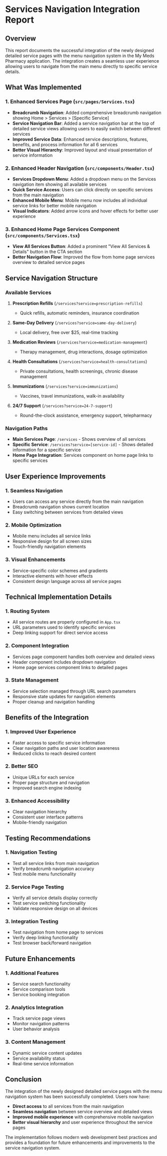 # Services Navigation Integration Report

## Overview
This report documents the successful integration of the newly designed detailed service pages with the menu navigation system in the My Meds Pharmacy application. The integration creates a seamless user experience allowing users to navigate from the main menu directly to specific service details.

## What Was Implemented

### 1. Enhanced Services Page (`src/pages/Services.tsx`)
- **Breadcrumb Navigation**: Added comprehensive breadcrumb navigation showing Home > Services > [Specific Service]
- **Service Navigation Bar**: Added a service navigation bar at the top of detailed service views allowing users to easily switch between different services
- **Improved Service Data**: Enhanced service descriptions, features, benefits, and process information for all 6 services
- **Better Visual Hierarchy**: Improved layout and visual presentation of service information

### 2. Enhanced Header Navigation (`src/components/Header.tsx`)
- **Services Dropdown Menu**: Added a dropdown menu on the Services navigation item showing all available services
- **Quick Service Access**: Users can click directly on specific services from the main navigation
- **Enhanced Mobile Menu**: Mobile menu now includes all individual service links for better mobile navigation
- **Visual Indicators**: Added arrow icons and hover effects for better user experience

### 3. Enhanced Home Page Services Component (`src/components/Services.tsx`)
- **View All Services Button**: Added a prominent "View All Services & Details" button in the CTA section
- **Better Navigation Flow**: Improved the flow from home page services overview to detailed service pages

## Service Navigation Structure

### Available Services
1. **Prescription Refills** (`/services?service=prescription-refills`)
   - Quick refills, automatic reminders, insurance coordination
   
2. **Same-Day Delivery** (`/services?service=same-day-delivery`)
   - Local delivery, free over $25, real-time tracking
   
3. **Medication Reviews** (`/services?service=medication-management`)
   - Therapy management, drug interactions, dosage optimization
   
4. **Health Consultations** (`/services?service=health-consultations`)
   - Private consultations, health screenings, chronic disease management
   
5. **Immunizations** (`/services?service=immunizations`)
   - Vaccines, travel immunizations, walk-in availability
   
6. **24/7 Support** (`/services?service=24-7-support`)
   - Round-the-clock assistance, emergency support, telepharmacy

### Navigation Paths
- **Main Services Page**: `/services` - Shows overview of all services
- **Specific Service**: `/services?service=[service-id]` - Shows detailed information for a specific service
- **Home Page Integration**: Services component on home page links to specific services

## User Experience Improvements

### 1. Seamless Navigation
- Users can access any service directly from the main navigation
- Breadcrumb navigation shows current location
- Easy switching between services from detailed views

### 2. Mobile Optimization
- Mobile menu includes all service links
- Responsive design for all screen sizes
- Touch-friendly navigation elements

### 3. Visual Enhancements
- Service-specific color schemes and gradients
- Interactive elements with hover effects
- Consistent design language across all service pages

## Technical Implementation Details

### 1. Routing System
- All service routes are properly configured in `App.tsx`
- URL parameters used to identify specific services
- Deep linking support for direct service access

### 2. Component Integration
- Services page component handles both overview and detailed views
- Header component includes dropdown navigation
- Home page services component links to detailed pages

### 3. State Management
- Service selection managed through URL search parameters
- Responsive state updates for navigation elements
- Proper cleanup and navigation handling

## Benefits of the Integration

### 1. Improved User Experience
- Faster access to specific service information
- Clear navigation paths and user location awareness
- Reduced clicks to reach desired content

### 2. Better SEO
- Unique URLs for each service
- Proper page structure and navigation
- Improved search engine indexing

### 3. Enhanced Accessibility
- Clear navigation hierarchy
- Consistent user interface patterns
- Mobile-friendly navigation

## Testing Recommendations

### 1. Navigation Testing
- Test all service links from main navigation
- Verify breadcrumb navigation accuracy
- Test mobile menu functionality

### 2. Service Page Testing
- Verify all service details display correctly
- Test service switching functionality
- Validate responsive design on all devices

### 3. Integration Testing
- Test navigation from home page to services
- Verify deep linking functionality
- Test browser back/forward navigation

## Future Enhancements

### 1. Additional Features
- Service search functionality
- Service comparison tools
- Service booking integration

### 2. Analytics Integration
- Track service page views
- Monitor navigation patterns
- User behavior analysis

### 3. Content Management
- Dynamic service content updates
- Service availability status
- Real-time service information

## Conclusion

The integration of the newly designed detailed service pages with the menu navigation system has been successfully completed. Users now have:

- **Direct access** to all services from the main navigation
- **Seamless navigation** between service overview and detailed views
- **Improved mobile experience** with comprehensive mobile navigation
- **Better visual hierarchy** and user experience throughout the service pages

The implementation follows modern web development best practices and provides a foundation for future enhancements and improvements to the service navigation system.
